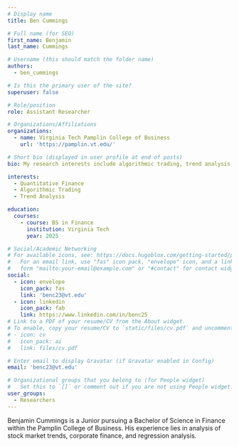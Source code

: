 ```yaml
---
# Display name
title: Ben Cummings

# Full name (for SEO)
first_name: Benjamin
last_name: Cummings

# Username (this should match the folder name)
authors:
  - ben_cummings

# Is this the primary user of the site?
superuser: false

# Role/position
role: Assistant Researcher

# Organizations/Affiliations
organizations:
  - name: Virginia Tech Pamplin College of Business
    url: 'https://pamplin.vt.edu/'

# Short bio (displayed in user profile at end of posts)
bio: My research interests include algorithmic trading, trend analysis and everything regarding quantitative finance.

interests:
  - Quantitative Finance
  - Algorithmic Trading
  - Trend Analysis

education:
  courses:
    - course: BS in Finance
      institution: Virginia Tech
      year: 2025

# Social/Academic Networking
# For available icons, see: https://docs.hugoblox.com/getting-started/page-builder/#icons
#   For an email link, use "fas" icon pack, "envelope" icon, and a link in the
#   form "mailto:your-email@example.com" or "#contact" for contact widget.
social:
  - icon: envelope
    icon_pack: fas
    link: 'benc23@vt.edu'
  - icon: linkedin
    icon_pack: fab
    link: https://www.linkedin.com/in/benc25
# Link to a PDF of your resume/CV from the About widget.
# To enable, copy your resume/CV to `static/files/cv.pdf` and uncomment the lines below.
# - icon: cv
#   icon_pack: ai
#   link: files/cv.pdf

# Enter email to display Gravatar (if Gravatar enabled in Config)
email: 'benc23@vt.edu'

# Organizational groups that you belong to (for People widget)
#   Set this to `[]` or comment out if you are not using People widget.
user_groups:
  - Researchers
---
```

Benjamin Cummings is a Junior pursuing a Bachelor of Science in Finance within the Pamplin College of Business. His experience lies in analysis of stock market trends, corporate finance, and regression analysis.
